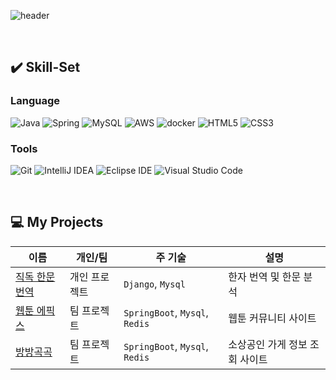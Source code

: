 ![header](https://capsule-render.vercel.app/api?type=transparent&fontColor=002851&text=gwang1234's%20github&height=150&fontSize=60&desc=System.out.println("Hello%20World!")&descAlignY=80&descAlign=65&descSize=22)


<br>


## ✔️ Skill-Set
### Language
![Java](https://img.shields.io/badge/Java-007396.svg?&style=for-the-badge&logo=Java&logoColor=white)
![Spring](https://img.shields.io/badge/Spring-6DB33F.svg?&style=for-the-badge&logo=Spring&logoColor=white)
![MySQL](https://img.shields.io/badge/MySQL-4479A1.svg?&style=for-the-badge&logo=MySQL&logoColor=white)
![AWS](https://img.shields.io/badge/AWS-232F3E.svg?&style=for-the-badge&logo=amazonwebservices&logoColor=white)
![docker](https://img.shields.io/badge/docker-2496ED.svg?&style=for-the-badge&logo=docker&logoColor=white)
![HTML5](https://img.shields.io/badge/HTML5-E34F26.svg?&style=for-the-badge&logo=HTML5&logoColor=white)
![CSS3](https://img.shields.io/badge/CSS3-1572B6.svg?&style=for-the-badge&logo=CSS3&logoColor=white)

### Tools
![Git](https://img.shields.io/badge/Git-F05032.svg?&style=for-the-badge&logo=Git&logoColor=white)
![IntelliJ IDEA](https://img.shields.io/badge/IntelliJ%20IDEA-000000.svg?&style=for-the-badge&logo=IntelliJ%20IDEA&logoColor=white)
![Eclipse IDE](https://img.shields.io/badge/Eclipse%20IDE-2C2255.svg?&style=for-the-badge&logo=Eclipse%20IDE&logoColor=white)
![Visual Studio Code](https://img.shields.io/badge/Visual%20Studio%20Code-007ACC.svg?&style=for-the-badge&logo=Visual%20Studio%20Code&logoColor=white)

<br>

## 💻 My Projects
|이름|개인/팀|주 기술|설명|
|---|---|---|---|
|[직독 한문 번역](https://github.com/gwang1234/Orient_Classical/tree/main/translation)|개인 프로젝트|`Django`, `Mysql`|한자 번역 및 한문 분석|
|[웹툰 에픽스](https://github.com/gwang1234/WebToon)|팀 프로젝트|`SpringBoot`, `Mysql`, `Redis`|웹툰 커뮤니티 사이트|
|[방방곡곡](https://github.com/gwang1234/capstone)|팀 프로젝트|`SpringBoot`, `Mysql`, `Redis`|소상공인 가게 정보 조회 사이트|

